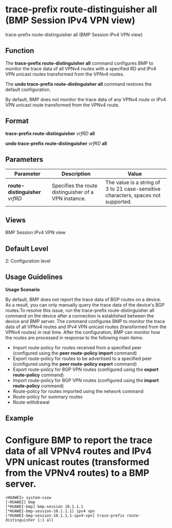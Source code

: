 trace-prefix route-distinguisher all (BMP Session IPv4 VPN view)
================================================================

trace-prefix route-distinguisher all (BMP Session IPv4 VPN view)

Function
--------



The **trace-prefix route-distinguisher all** command configures BMP to monitor the trace data of all VPNv4 routes with a specified RD and IPv4 VPN unicast routes transformed from the VPNv4 routes.

The **undo trace-prefix route-distinguisher all** command restores the default configuration.



By default, BMP does not monitor the trace data of any VPNv4 route or IPv4 VPN unicast route transformed from the VPNv4 route.


Format
------

**trace-prefix route-distinguisher** *vrfRD* **all**

**undo trace-prefix route-distinguisher** *vrfRD* **all**


Parameters
----------

| Parameter | Description | Value |
| --- | --- | --- |
| **route-distinguisher** *vrfRD* | Specifies the route distinguisher of a VPN instance. | The value is a string of 3 to 21 case-sensitive characters, spaces not supported. |



Views
-----

BMP Session IPv4 VPN view


Default Level
-------------

2: Configuration level


Usage Guidelines
----------------

**Usage Scenario**

By default, BMP does not report the trace data of BGP routes on a device. As a result, you can only manually query the trace data of the device's BGP routes.To resolve this issue, run the trace-prefix route-distinguisher all command on the device after a connection is established between the device and BMP server. The command configures BMP to monitor the trace data of all VPNv4 routes and IPv4 VPN unicast routes (transformed from the VPNv4 routes) in real time. After the configuration, BMP can monitor how the routes are processed in response to the following main items:

* Import route-policy for routes received from a specified peer (configured using the **peer route-policy import** command)
* Export route-policy for routes to be advertised to a specified peer (configured using the **peer route-policy export** command)
* Export route-policy for BGP VPN routes (configured using the **export route-policy** command)
* Import route-policy for BGP VPN routes (configured using the **import route-policy** command)
* Route-policy for routes imported using the network command
* Route-policy for summary routes
* Route withdrawal


Example
-------

# Configure BMP to report the trace data of all VPNv4 routes and IPv4 VPN unicast routes (transformed from the VPNv4 routes) to a BMP server.
```
<HUAWEI> system-view
[~HUAWEI] bmp
[*HUAWEI-bmp] bmp-session 10.1.1.1
[*HUAWEI-bmp-session-10.1.1.1] ipv4 vpn
[*HUAWEI-bmp-session-10.1.1.1-ipv4-vpn] trace-prefix route-distinguisher 1:1 all

```